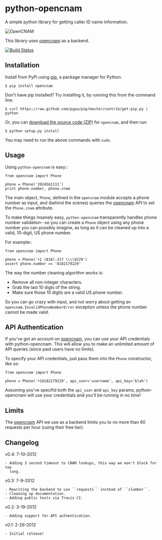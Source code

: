 # python-opencnam

A simple python library for getting caller ID name information.

![OpenCNAM](https://github.com/telephonyresearch/python-opencnam/raw/master/assets/logo.png)

This library uses [opencnam](http://www.opencnam.com "opencnam") as a backend.

[![Build Status](https://secure.travis-ci.org/telephonyresearch/python-opencnam.png?branch=master)](http://travis-ci.org/telephonyresearch/python-opencnam)


## Installation

Install from PyPi using [pip](http://www.pip-installer.org/en/latest/), a
package manager for Python.

    $ pip install opencnam

Don't have pip installed? Try installing it, by running this from the command
line:

    $ curl https://raw.github.com/pypa/pip/master/contrib/get-pip.py | python

Or, you can [download the source code
(ZIP)](https://github.com/telephonyresearch/python-opencnam/zipball/master "opencnam
source code") for `opencnam`, and then run:

    $ python setup.py install

You may need to run the above commands with `sudo`.


## Usage

Using `python-opencnam` is easy::

    from opencnam import Phone

    phone = Phone('2024561111')
    print phone.number, phone.cnam 


The main object, ``Phone``, defined in the ``opencnam`` module accepts a phone
number as input, and (behind the scenes) queries the
[opencnam](http://www.opencnam.com "opencnam") API to set the ``Phone.cnam``
attribute.

To make things insanely easy, ``python-opencnam`` transparently handles phone
number validation--so you can create a ``Phone`` object using any phone number
you can possibly imagine, as long as it can be cleaned up into a valid,
10-digit, US phone number.

For example::

    from opencnam import Phone

    phone = Phone('+1 (818)-217 \\\\9229')
    assert phone.number == '8182179229'

The way the number cleaning algorithm works is:

* Remove all non-integer characters.
* Grab the last 10 digts of the string.
* Make sure those 10 digits are a valid US phone number.

So you can go crazy with input, and not worry about getting an
``opencnam.InvalidPhoneNumberError`` exception unless the phone number cannot
be made valid.


## API Authentication

If you've got an account on [opencnam](http://www.opencnam.com "opencnam"), you
can use your API credentials with python-opencnam. This will allow you to make
an unlimited amount of API queries (since paid users have no limits).

To specify your API credentials, just pass them into the ``Phone`` constructor,
like so:

    from opencnam import Phone

    phone = Phone('+18182179229', api_user='username', api_key='blah')

Assuming you've specifid both the ``api_user`` and ``api_key`` params,
python-opencnam will use your credentials and you'll be running in no time!


## Limits

The [opencnam](http://www.opencnam.com "opencnam") API we use as a backend
limits you to no more than 60 requests per hour (using their free tier).


## Changelog


v0.4: 7-10-2012

    - Adding 3 second timeout to CNAM lookups, this way we won't block for too
      long.

v0.3: 7-9-2012

    - Rewriting the backend to use ``requests`` instead of ``slumber``.
    - Cleaning up documentation.
    - Adding public tests via Travis CI.

v0.2: 3-19-2012

    - Adding support for API authentication.

v0.1: 2-26-2012

    - Initial release!
